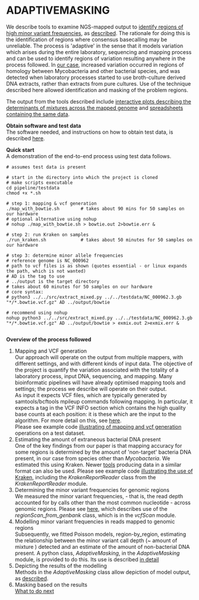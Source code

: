 # ADAPTIVEMASKING

We describe tools to examine NGS-mapped output to [identify regions of high minor variant frequencies](https://davidhwyllie.github.io/ADAPTIVEMASKING/Fig2.pdf),
as [described](https://www.biorxiv.org/content/early/2018/01/23/252460).
The rationale for doing this is the identification of regions where
consensus basecalling may be unreliable.  The process is 'adaptive' in
the sense that it models variation which arises during the entire
laboratory, sequencing and mapping process and can be used to identify
regions of variation resulting anywhere in the process followed.
In [our case](https://www.biorxiv.org/content/early/2018/01/23/252460), increased variation occurred in regions of homology
between Mycobacteria and other bacterial species, and was detected when laboratory processes started to use broth-culture derived DNA extracts, rather than extracts from pure cultures.  Use of the technique described here allowed identification and masking of the problem regions.

The output from the tools described include [interactive plots describing the determinants of mixtures across the mapped genome](https://davidhwyllie.github.io/ADAPTIVEMASKING/stampy.html) and [spreadsheets containing the same data](pipeline/example_output/stampy/stampy_coeffs.csv).  

__Obtain software and test data__   
The software needed, and instructions on how to obtain test data, is described [here](doc/Prerequisites.md).  

__Quick start__  
A demonstration of the end-to-end process using test data follows.
 
```
# assumes test data is present

# start in the directory into which the project is cloned
# make scripts executable
cd pipeline/testdata
chmod +x *.sh

# step 1: mapping & vcf generation
./map_with_bowtie.sh        # takes about 90 mins for 50 samples on our hardware
# optional alternative using nohup
# nohup ./map_with_bowtie.sh > bowtie.out 2>bowtie.err &

# step 2: run Kraken on samples
./run_kraken.sh             # takes about 50 minutes for 50 samples on our hardware

# step 3: determine minor allele frequencies
# reference genome is NC_000962
# path to vcf files is as shown (quotes essential - or linux expands the path, which is not wanted)
# AD is the tag to use
# ../output is the target directory
# takes about 60 minutes for 50 samples on our hardware
# core syntax:
# python3 ../../src/extract_mixed.py ../../testdata/NC_000962.3.gb "*/*.bowtie.vcf.gz" AD ../output/bowtie
 
# recommend using nohup
nohup python3 ../../src/extract_mixed.py ../../testdata/NC_000962.3.gb "*/*.bowtie.vcf.gz" AD ../output/bowtie > exmix.out 2>exmix.err &
 
```
__Overview of the process followed__  
1. Mapping and VCF generation  
Our approach will operate on the output from multiple mappers, with different settings, and with different kinds of input data.
The objective of the project is quantify the variation associated with the totality of a laboratory process, input DNA, sequencing, and mapping.
Many bioinformatic pipelines will have already optimised mapping tools and settings; the process we describe will operate on their output.  
As input it expects VCF files, which are typically generated by samtools/bcftools mpileup commands following mapping.  In particular, it expects a tag in the VCF INFO section which contains the high quality base counts at each position: it is these which are the input to the algorithm.
For more detail on this, see [here](doc/extractmaf.md).  
Please see example code [illustrating of mapping and vcf generation](doc/map2vcf.md) operations on a test dataset.
2. Estimating the amount of extraneous bacterial DNA present    
One of the key findings from our paper is that mapping accuracy for some regions is determined by the amount of 'non-target' bacteria DNA present, in our case from species other than *Mycobacteria*.
We estimated this using Kraken.  Newer [tools](https://ccb.jhu.edu/software/bracken/) producing data in a similar format can also be used. 
Please see example code [illustrating the use of Kraken](doc/kraken.md), including the *KrakenReportReader* class from the *KrakenReportReader* module. 
3. Determining the minor variant frequencies for genomic regions  
We measured the minor variant frequencies, - that is, the read depth accounted for by calls other than the most common nucleotide - across genomic regions.
Please see [here](doc/extractmaf.md), which describes use of the *regionScan_from_genbank* class, which is in the *vcfScan* module.
4. Modelling minor variant frequencies in reads mapped to genomic regions     
Subsequently, we fitted Poisson models, region-by_region, estimating the relationship between the
minor variant call depth (~ amount of mixture ) detected and an estimate of the amount of non-bacterial DNA present.
A python class, *AdaptiveMasking*, in the *AdaptiveMasking* module, is provided to do this.  Its use is described [in detail](doc/model_maf.md)
5. Depicting the results of the modelling  
Methods in the *AdaptiveMasking* class allow depiction of model output, as [described](doc/depict.md).
6. Masking based on the results  
[What to do next](doc/next.md) 

